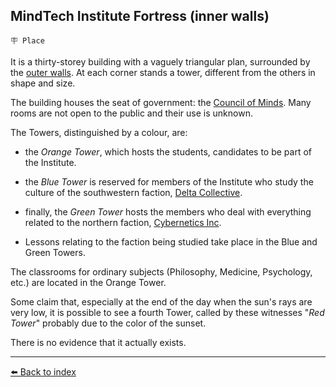 ## MindTech Institute Fortress (inner walls)

`🪧 Place`

It is a thirty-storey building with a vaguely triangular plan, surrounded by the [outer walls](../refs/institute_fortress_outer.md). At each corner stands a tower, different from the others in shape and size.

The building houses the seat of government: the [Council of Minds](../refs/council_of_minds.md). Many rooms are not open to the public and their use is unknown.

The Towers, distinguished by a colour, are: 
- the *Orange Tower*, which hosts the students, candidates to be part of the Institute.
- the *Blue Tower* is reserved for members of the Institute who study the culture of the southwestern faction, [Delta Collective](../refs/delta_collective.md).
- finally, the *Green Tower* hosts the members who deal with everything related to the northern faction, [Cybernetics Inc](../refs/cybernetics_inc.md).

- Lessons relating to the faction being studied take place in the Blue and Green Towers.

The classrooms for ordinary subjects (Philosophy, Medicine, Psychology, etc.) are located in the Orange Tower.

Some claim that, especially at the end of the day when the sun's rays are very low, it is possible to see a fourth Tower, called by these witnesses "*Red Tower*" probably due to the color of the sunset.

There is no evidence that it actually exists.


----------
[⬅️ Back to index](../refs/#ea90_s)